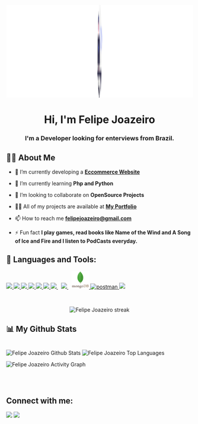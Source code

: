 <a href="#"><img width="100%"  src="./img/undraw_developer_activity_re_39tg (2).svg" height="250px"/></a>

<h1 align="center">Hi, I'm Felipe Joazeiro</h1>
<h3 align="center">I'm a Developer looking for enterviews from Brazil.</h3>


## 🙋‍♂️ About Me

- 🔭 I’m currently developing a **[Eccommerce Website](https://github.com/felipejoazeiro/ecommerAdminPage)**

- 🌱 I’m currently learning **Php and Python**

- 👯 I’m looking to collaborate on **OpenSource Projects**

- 👨‍💻 All of my projects are available at **[My Portfolio](https://felipejoazeiro.com)**

- 📫 How to reach me **felipejoazeiro@gmail.com**

- ⚡ Fun fact **I play games, read books like Name of the Wind and A Song of Ice and Fire and I listen to PodCasts everyday.**

## 🚀 Languages and Tools:

<p align="left"> 
    <a href="https://reactjs.org/" target="_blank"> <img src="https://img.icons8.com/color/48/000000/react-native.png"/> </a>
    <a href="https://developer.mozilla.org/en-US/docs/Web/JavaScript" target="_blank"> <img src="https://img.icons8.com/color/48/000000/javascript.png"/> </a> 
    <a href="https://www.w3.org/html/" target="_blank"> <img src="https://img.icons8.com/color/48/000000/html-5.png"/> </a> 
    <a href="https://www.w3schools.com/css/" target="_blank"> <img src="https://img.icons8.com/color/48/000000/css3.png"/> </a> 
    <a href="https://getbootstrap.com" target="_blank"> <img src="https://img.icons8.com/color/48/000000/bootstrap.png"/> </a> 
    <a href="https://www.python.org" target="_blank"> <img src="https://img.icons8.com/color/48/000000/python.png"/> </a> 
    <a style="padding-right:8px;" href="https://nodejs.org" target="_blank"> <img src="https://img.icons8.com/color/48/000000/nodejs.png"/> </a> 
    <a style="padding-right:8px;" href="https://www.mysql.com/" target="_blank"> <img src="https://img.icons8.com/fluent/50/000000/mysql-logo.png"/> </a>
    <a href="https://www.mongodb.com/" target="_blank"> <img src="https://raw.githubusercontent.com/devicons/devicon/master/icons/mongodb/mongodb-original-wordmark.svg" alt="mongodb" width="48" height="48"/> </a> 
    <a href="https://postman.com" target="_blank"> <img src="https://www.vectorlogo.zone/logos/getpostman/getpostman-icon.svg" alt="postman" width="45" height="45"/> </a>   
    <a href="https://git-scm.com/" target="_blank"> <img src="https://img.icons8.com/color/48/000000/git.png"/> </a> 
</p>
<br/>

<p align="center">
        <img title="🔥 Get streak stats for your profile at git.io/streak-stats" alt="Felipe Joazeiro streak" src="https://github-readme-streak-stats.herokuapp.com/?user=felipejoazeiro&theme=black-ice&hide_border=true&stroke=0000&background=060A0CD0"/>
    </a>
</p>

## 📊 My Github Stats

  <br/>
    <img alt="Felipe Joazeiro Github Stats" src="https://github-readme-stats.vercel.app/api?username=felipejoazeiro&show_icons=true&count_private=true&theme=react&hide_border=true&bg_color=0D1117" /></a>
  <img alt="Felipe Joazeiro Top Languages" src="https://github-readme-stats.vercel.app/api/top-langs/?username=felipejoazeiro&langs_count=8&count_private=true&layout=compact&theme=react&hide_border=true&bg_color=0D1117" /></a>


<img alt="Felipe Joazeiro Activity Graph" src="https://activity-graph.herokuapp.com/graph?username=felipejoazeiro&bg_color=0D1117&color=5BCDEC&line=5BCDEC&point=FFFFFF&hide_border=true" /></a>

<br/>
<br/>

## Connect with me:
<p align="left">

<a href = "https://www.linkedin.com/in/felipe-bezerra-joazeiro-6980a3194/"><img src="https://img.icons8.com/fluent/48/000000/linkedin.png"/></a>
<a href = "https://www.instagram.com/pinho_joazeiro/"><img src="https://img.icons8.com/fluent/48/000000/instagram-new.png"/></a>

</p>